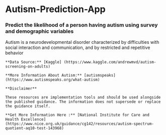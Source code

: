 # Autism-Prediction-App

### Predict the likelihood of a person having autism using survey and demographic variables

Autism is a neurodevelopmental disorder characterized by difficulties with social interaction and communication, and by restricted and repetitive behavior

    **Data Source:** [Kaggle] (https://www.kaggle.com/andrewmvd/autism-screening-on-adults)

    **More Information About Autism:** [autismspeaks] (https://www.autismspeaks.org/what-autism)

    **Disclaimer**

    These resources are implementation tools and should be used alongside the published guidance. The information does not supersede or replace the guidance itself.

    **Get More Information Here :** [National Institute for Care and Health Excellence] (https://www.nice.org.uk/guidance/cg142/resources/autism-spectrum-quotient-aq10-test-143968)
